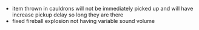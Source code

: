 - item thrown in cauldrons will not be immediately picked up and will have increase pickup delay so long they are there
- fixed fireball explosion not having variable sound volume